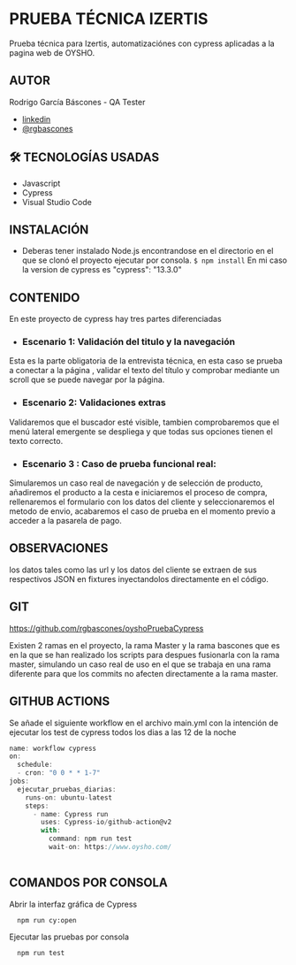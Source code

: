 
# PRUEBA TÉCNICA IZERTIS

Prueba técnica para Izertis, automatizaciónes con cypress aplicadas a la pagina web de OYSHO.




## AUTOR
Rodrigo García Báscones - QA Tester
- [linkedin](https://www.linkedin.com/in/rodrigo-g-314822197/)
- [@rgbascones](https://github.com/rgbascones)


## 🛠 TECNOLOGÍAS USADAS

- Javascript
- Cypress
- Visual Studio Code




## INSTALACIÓN
- Deberas tener instalado Node.js 
encontrandose en el directorio en el que se clonó el proyecto ejecutar por consola.
`$ npm install`
En mi caso la version de cypress es "cypress": "13.3.0"
    
## CONTENIDO

En este proyecto de cypress hay tres partes diferenciadas



- ### Escenario 1: Validación del titulo y la navegación
Esta es la parte obligatoria de la entrevista técnica, en esta caso se prueba a conectar a la página , validar el texto del título y comprobar mediante un scroll que se puede navegar por la página.
- ### Escenario 2: Validaciones extras
Validaremos que el buscador esté visible, tambien comprobaremos que el menú lateral emergente se despliega y que todas sus opciones tienen el texto correcto.
- ### Escenario 3 : Caso de prueba funcional real:
Simularemos un caso real de navegación y de selección de producto, añadiremos el producto a la cesta e iniciaremos el proceso de compra, rellenaremos el formulario con los datos del cliente y seleccionaremos el metodo de envio, acabaremos el caso de prueba en el momento previo a acceder a la pasarela de pago.

## OBSERVACIONES

los datos tales como las url y los datos del cliente se extraen de sus respectivos JSON en fixtures inyectandolos directamente en el código.

## GIT

https://github.com/rgbascones/oyshoPruebaCypress

Existen 2 ramas en el proyecto, la rama Master y la rama bascones que es en la que se han realizado los scripts para despues fusionarla con la rama master, simulando un caso real de uso en el que se trabaja en una rama diferente para que los commits no afecten directamente a la rama master.

## GITHUB ACTIONS
Se añade el siguiente workflow en el archivo main.yml con la intención de ejecutar los test de cypress todos los dias a las 12 de la noche 

```javascript
name: workflow cypress
on:
  schedule:
  - cron: "0 0 * * 1-7"
jobs:
  ejecutar_pruebas_diarias:
    runs-on: ubuntu-latest
    steps:
      - name: Cypress run
        uses: Cypress-io/github-action@v2
        with:
          command: npm run test
          wait-on: https://www.oysho.com/
          
```
## COMANDOS POR CONSOLA



Abrir la interfaz gráfica de Cypress
```bash
  npm run cy:open
```
Ejecutar las pruebas por consola
```bash
  npm run test
```
